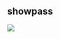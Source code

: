 ## showpass
[![](https://www.herokucdn.com/deploy/button.png)](https://heroku.com/deploy?template=https://github.com/watowkid/kwgw.git)
